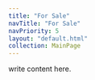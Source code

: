 ```yaml
---
title: "For Sale"
navTitle: "For Sale"
navPriority: 5
layout: "default.html"
collection: MainPage
---
```


write content here.
